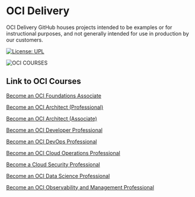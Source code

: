 # OCI Delivery 

OCI Delivery GitHub houses projects intended to be examples or for instructional purposes, and not generally intended for use in production by our customers.

[![License: UPL](https://img.shields.io/badge/license-UPL-green)](https://img.shields.io/badge/license-UPL-green)

![OCI COURSES](oci.png)

## Link to OCI Courses

[Become an OCI Foundations Associate](https://learn.oracle.com/ols/learning-path/become-an-oci-foundations-associate/35644/108448)

[Become an OCI Architect (Professional)](https://learn.oracle.com/ols/learning-path/become-an-oci-architect-professional/35644/108709)

[Become an OCI Architect (Associate)](https://learn.oracle.com/ols/learning-path/become-an-oci-architect-associate/35644/108703)

[Become an OCI Developer Professional](https://learn.oracle.com/ols/learning-path/become-an-oci-developer-professional/35644/108219)

[Become an OCI DevOps Professional](https://learn.oracle.com/ols/learning-path/become-an-oci-devops-professional/35644/111473)

[Become an OCI Cloud Operations Professional](https://learn.oracle.com/ols/learning-path/become-an-oci-cloud-operations-professional/35644/108754)

[Become a Cloud Security Professional](https://learn.oracle.com/ols/learning-path/become-a-cloud-security-professional/35644/108608)

[Become an OCI Data Science Professional](https://learn.oracle.com/ols/learning-path/become-an-oci-data-science-professional/35644/107725)

[Become an OCI Observability and Management Professional
](https://learn.oracle.com/ols/learning-path/become-an-oci-observability-and-management-professional/35644/111553)
